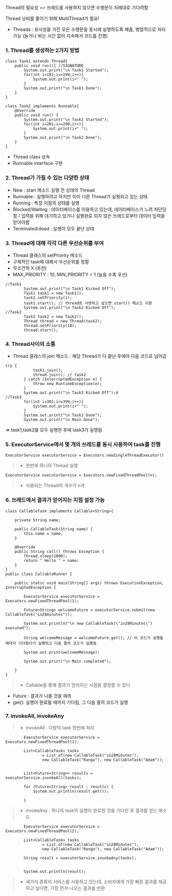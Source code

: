 Thread의 필요성 => 쓰레드를 사용하지 않으면 수행문이 차례대로 기다려함

Thread 낭비를 줄이기 위해 MultiThread가 필요!
- Threads : 유사성을 가진 모든 수행문을 동시에 실행하도록 해줌, 병렬적으로 처리가능 (놀거나 비는 시간 없이 지속해서 코드를 진행)

### 1. Thread를 생성하는 2가지 방법
>
```
class Task1 extends Thread{
    public void run(){ //SIGNATURE
        System.out.print("\n Task1 Started");
        for(int i=101;i<=199;i++){
            System.out.print(i+" ");
        }
        System.out.print("\n Task1 Done");
    }
}
```
```
class Task2 implements Runnable{
    @Override
    public void run() {
        System.out.print("\n Task2 Started");
        for(int i=201;i<=299;i++){
            System.out.print(i+" ");
        }
        System.out.print("\n Task2 Done");
    }
}
```
- Thread class 상속
- Runnable interface 구현

### 2. Thread가 가질 수 있는 다양한 상태
>
- New : start 메소드 실행 전 상태의 Thread
- Runnable : 실행하려고 하지만 이미 다른 Thread가 실행되고 있는 상태
- Running : 특정 지점의 상태를 실행
- Blocked/Waiting : 데이터베이스를 이용하고 있는데, 데이터베이스가 느려 차단당함 / 입력을 위해 대기하고 있거나 실행완료 되지 않은 쓰레드로부터 데이터 입력을 받아야함
- Terminated/dead : 실행이 모두 끝난 상태

### 3. Thread에 대해 각각 다른 우선순위를 부여
>
- Thread 클래스의 setPriority 메소드
- 구체적인 task에 대해서 우선순위를 정함
- 무조건적 X (추천)
- MAX_PRIORITY : 10, MIN_PRIORITY = 1 (높을 수록 우선)
```
//Task1
        System.out.print("\n Task1 Kicked Off");
        Task1 task1 = new Task1();
        task1.setPriority(1);
        task1.start(); // thread로 사용하고 싶으면 start() 메소드 이용
        System.out.print("\n Task2 Kicked Off");
//Task2
        Task2 task2 = new Task2();
        Thread thread = new Thread(task2);
        thread.setPriority(10);
        thread.start();
```

### 4. Thread사이의 소통
>
- Thread 클래스의 join 메소드 : 해당 Thread가 다 끝난 후에야 다음 코드로 넘어감
```
try {
            task1.join();
            thread.join(); // task2
        } catch (InterruptedException e) {
            throw new RuntimeException(e);
        }
        System.out.print("\n Task3 Kicked Off");4
//Task3
        for(int i=301;i<=399;i++){
            System.out.print(i+" ");
        }
        System.out.print("\n Task3 Done");
        System.out.print("\n Main Done");
```
=> task1,task2를 모두 실행한 후에 task3가 실행됨

### 5. ExecutorService에서 몇 개의 쓰레드를 동시 사용하여 task를 진행
```
ExecutorService executorService = Executors.newSingleThreadExecutor()
```
> - 한번에 하나의 Thread 실행

```
ExecutorService executorService = Executors.newFixedThreadPool(n);
```
>- 사용되는 Thread의 개수가 n개

### 6. 쓰레드에서 결과가 얻어지는 지점 설정 가능
```
class CallableTask implements Callable<String>{

    private String name;

    public CallableTask(String name) {
        this.name = name;
    }

    @Override
    public String call() throws Exception {
        Thread.sleep(1000);
        return " Hello " + name;
    }
}
public class CallableRunner {

    public static void main(String[] args) throws ExecutionException, InterruptedException {

        ExecutorService executorService = Executors.newFixedThreadPool(1);

        Future<String> welcomeFuture = executorService.submit(new CallableTask("in28minutes"));

        System.out.println("\n new CallableTask(\"in28Minutes\") executed");

        String welcomeMessage = welcomeFuture.get(); // 이 코드가 실행될 때까지 기다렸다가 실행하고 다음 줄의 코드가 실행됨

        System.out.print(welcomeMessage);

        System.out.print("\n Main completed");

    }
}
```
>- Callable을 통해 결과가 얻어지는 시점을 결정할 수 있다
-  Future : 결과가 나올 것을 예측
- get(): 실행이 완료될 때까지 기다림, 그 다음 줄의 코드가 실행

### 7. invokeAll, invokeAny
> - invokeAll : 다량의 task 한번에 처리

```
		ExecutorService executorService = Executors.newFixedThreadPool(1);
        
 		List<CallableTask> tasks
                = List.of(new CallableTask("in28Minutes"),
                new CallableTask("Ranga"), new CallableTask("Adam"));


        List<Future<String>> results = executorService.invokeAll(tasks);

        for (Future<String> result : results) {
            System.out.println(result.get());
            
        }
```
> - invokeAny : 하나의 task의 실행이 완료된 것을 기다린 후 결과를 얻는 메소드

```
		ExecutorService executorService = Executors.newFixedThreadPool(2);
        
        List<CallableTask> tasks
                = List.of(new CallableTask("in28Minutes"), 
                new CallableTask("Ranga"), new CallableTask("Adam"));

        String result = executorService.invokeAny(tasks);

        
        System.out.println(result);
```
> - 세가지 종류의 서비스를 사용하고 있는데, 소비자에게 가장 빠른 결과를 제공하고 싶다면, 가장 먼저 나오는 결과를 반환

